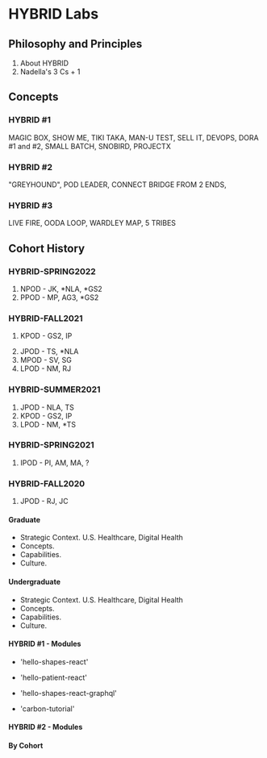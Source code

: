 # HYBRID Labs

## Philosophy and Principles 
1. About HYBRID
2. Nadella's 3 Cs + 1

## Concepts
### HYBRID #1
MAGIC BOX, SHOW ME, TIKI TAKA, MAN-U TEST,
SELL IT, DEVOPS, DORA #1 and #2, SMALL BATCH,
SNOBIRD, PROJECTX

### HYBRID #2
"GREYHOUND", POD LEADER, CONNECT BRIDGE FROM 2 ENDS,

### HYBRID #3
LIVE FIRE, OODA LOOP, WARDLEY MAP, 5 TRIBES

## Cohort History

### HYBRID-SPRING2022
1. NPOD - JK, *NLA, *GS2
2. PPOD - MP, AG3, *GS2

### HYBRID-FALL2021
1. KPOD - GS2, IP
> 
2. JPOD - TS, *NLA
3. MPOD - SV, SG
4. LPOD - NM, RJ

### HYBRID-SUMMER2021
1. JPOD - NLA, TS
2. KPOD - GS2, IP
3. LPOD - NM, *TS

### HYBRID-SPRING2021
1. IPOD - PI, AM, MA, ? 

### HYBRID-FALL2020
1. JPOD - RJ, JC



#### Graduate
- Strategic Context.  U.S. Healthcare, Digital Health
- Concepts.
- Capabilities.
- Culture. 

#### Undergraduate
- Strategic Context.  U.S. Healthcare, Digital Health
- Concepts.
- Capabilities.
- Culture. 

#### HYBRID #1 - Modules
- 'hello-shapes-react'
- 'hello-patient-react'
- 'hello-shapes-react-graphql'

- 'carbon-tutorial'

#### HYBRID #2 - Modules

#### By Cohort
